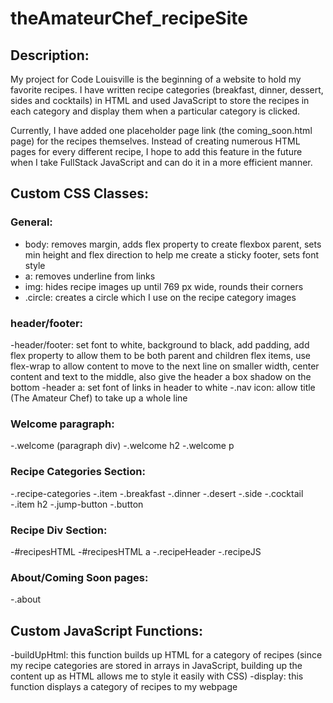 # theAmateurChef_recipeSite


## Description: 
My project for Code Louisville is the beginning of a website to hold my favorite recipes. I have written recipe categories (breakfast, dinner, dessert, sides and cocktails) in HTML and used JavaScript to store the recipes in each category and display them when a particular category is clicked. 

Currently, I have added one placeholder page link (the coming_soon.html page) for the recipes themselves. Instead of creating numerous HTML pages for every different recipe, I hope to add this feature in the future when I take FullStack JavaScript and can do it in a more efficient manner.

## Custom CSS Classes: 
### General: 
* body: removes margin, adds flex property to create flexbox parent, sets min height and flex direction to help me create a sticky footer, sets font style
* a: removes underline from links
* img: hides recipe images up until 769 px wide, rounds their corners
* .circle: creates a circle which I use on the recipe category images

### header/footer: 
-header/footer: set font to white, background to black, add padding, add flex property to allow them to be both parent and children flex items, use flex-wrap to allow content to move to the next line on smaller width, center content and text to the middle, also give the header a box shadow on the bottom
-header a: set font of links in header to white
-.nav icon: allow title (The Amateur Chef) to take up a whole line

### Welcome paragraph: 
-.welcome (paragraph div)
-.welcome h2
-.welcome p

### Recipe Categories Section: 
-.recipe-categories
-.item 
-.breakfast
-.dinner
-.desert
-.side
-.cocktail
-.item h2
-.jump-button
-.button

### Recipe Div Section: 
-#recipesHTML
-#recipesHTML a
-.recipeHeader
-.recipeJS 

### About/Coming Soon pages: 
-.about

## Custom JavaScript Functions: 
-buildUpHtml: this function builds up HTML for a category of recipes (since my recipe categories are stored in arrays in JavaScript, building up the content up as HTML allows me to style it easily with CSS)
-display: this function displays a category of recipes to my webpage
